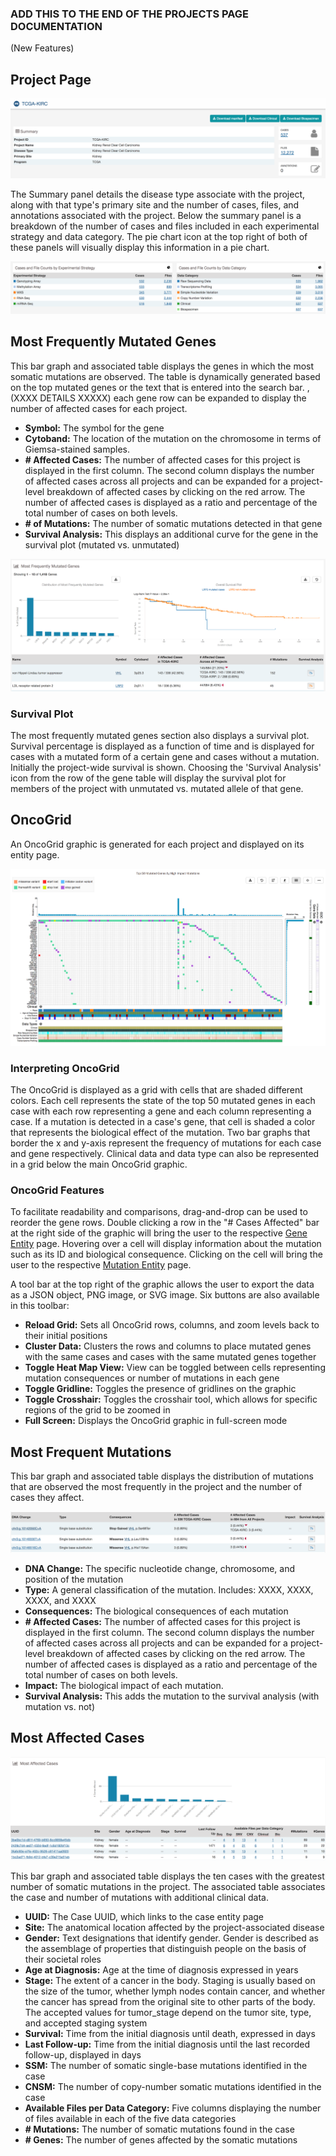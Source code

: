 ### ADD THIS TO THE END OF THE PROJECTS PAGE DOCUMENTATION

(New Features)

## Project Page

[![Project Summary](images/GDC-Project-Summary.png)](images/GDC-Project-Summary.png "Click to see the full image.")

The Summary panel details the disease type associate with the project, along with that type's primary site and the number of cases, files, and annotations associated with the project.  Below the summary panel is a breakdown of the number of cases and files included in each experimental strategy and data category.  The pie chart icon at the top right of both of these panels will visually display this information in a pie chart.

[![Project Counts](images/GDC-Project-Counts.png)](images/GDC-Project-Counts.png "Click to see the full image.")

## Most Frequently Mutated Genes

This bar graph and associated table displays the genes in which the most somatic mutations are observed. The table is dynamically generated based on the top mutated genes or the text that is entered into the search bar. , (XXXX DETAILS XXXXX) each gene row can be expanded to display the number of affected cases for each project.

* __Symbol:__ The symbol for the gene
* __Cytoband:__ The location of the mutation on the chromosome in terms of Giemsa-stained samples.
* __# Affected Cases:__ The number of affected cases for this project is displayed in the first column. The second column displays the number of affected cases across all projects and can be expanded for a project-level breakdown of affected cases by clicking on the red arrow. The number of affected cases is displayed as a ratio and percentage of the total number of cases on both levels.
* __# of Mutations:__ The number of somatic mutations detected in that gene
* __Survival Analysis:__ This displays an additional curve for the gene in the survival plot (mutated vs. unmutated)

[![Project MFM Gene](images/GDC-Project-MFM-Gene.png)](images/GDC-Project-MFM-Gene.png "Click to see the full image.")

### Survival Plot

The most frequently mutated genes section also displays a survival plot. Survival percentage is displayed as a function of time and is displayed for cases with a mutated form of a certain gene and cases without a mutation. Initially the project-wide survival is shown. Choosing the 'Survival Analysis' icon from the row of the gene table will display the survival plot for members of the project with unmutated vs. mutated allele of that gene.

## OncoGrid

An OncoGrid graphic is generated for each project and displayed on its entity page.  

[![Project Oncogrid](images/GDC-Project-Oncogrid.png)](images/GDC-Project-Oncogrid.png "Click to see the full image.")

### Interpreting OncoGrid

The OncoGrid is displayed as a grid with cells that are shaded different colors.  Each cell represents the state of the top 50 mutated genes in each case with each row representing a gene and each column representing a case. If a mutation is detected in a case's gene, that cell is shaded a color that represents the biological effect of the mutation. Two bar graphs that border the x and y-axis represent the frequency of mutations for each case and gene respectively. Clinical data and data type can also be represented in a grid below the main OncoGrid graphic.  

### OncoGrid Features

To facilitate readability and comparisons, drag-and-drop can be used to reorder the gene rows.  Double clicking a row in the "# Cases Affected" bar at the right side of the graphic will bring the user to the respective [Gene Entity](GeneEntity.md) page. Hovering over a cell will display information about the mutation such as its ID and biological consequence. Clicking on the cell will bring the user to the respective [Mutation Entity](MutationEntity.md) page.  

A tool bar at the top right of the graphic allows the user to export the data as a JSON object, PNG image, or SVG image.  Six buttons are also available in this toolbar:

* __Reload Grid:__ Sets all OncoGrid rows, columns, and zoom levels back to their initial positions
* __Cluster Data:__ Clusters the rows and columns to place mutated genes with the same cases and cases with the same mutated genes together
* __Toggle Heat Map View:__ View can be toggled between cells representing mutation consequences or number of mutations in each gene
* __Toggle Gridline:__ Toggles the presence of gridlines on the graphic
* __Toggle Crosshair:__ Toggles the crosshair tool, which allows for specific regions of the grid to be zoomed in
* __Full Screen:__ Displays the OncoGrid graphic in full-screen mode

## Most Frequent Mutations

This bar graph and associated table displays the distribution of mutations that are observed the most frequently in the project and the number of cases they affect.  

[![Project MFM Mutation](images/GDC-Project-MFM-Mut.png)](images/GDC-Project-MFM-Mut.png "Click to see the full image.")

* __DNA Change:__ The specific nucleotide change, chromosome, and position of the mutation
* __Type:__ A general classification of the mutation. Includes: XXXX, XXXX, XXXX, and XXXX
* __Consequences:__ The biological consequences of each mutation
* __# Affected Cases:__ The number of affected cases for this project is displayed in the first column. The second column displays the number of affected cases across all projects and can be expanded for a project-level breakdown of affected cases by clicking on the red arrow. The number of affected cases is displayed as a ratio and percentage of the total number of cases on both levels.
* __Impact:__ The biological impact of each mutation.
* __Survival Analysis:__ This adds the mutation to the survival analysis (with mutation vs. not)

## Most Affected Cases

[![Project Cases](images/GDC-Project-Cases.png)](images/GDC-Project-Cases.png "Click to see the full image.")

This bar graph and associated table displays the ten cases with the greatest number of somatic mutations in the project. The associated table associates the case and number of mutations with additional clinical data.

* __UUID:__ The Case UUID, which links to the case entity page
* __Site:__ The anatomical location affected by the project-associated disease
* __Gender:__ Text designations that identify gender. Gender is described as the assemblage of properties that distinguish people on the basis of their societal roles
* __Age at Diagnosis:__ Age at the time of diagnosis expressed in years
* __Stage:__ The extent of a cancer in the body. Staging is usually based on the size of the tumor, whether lymph nodes contain cancer, and whether the cancer has spread from the original site to other parts of the body. The accepted values for tumor_stage depend on the tumor site, type, and accepted staging system
* __Survival:__ Time from the initial diagnosis until death, expressed in days
* __Last Follow-up:__ Time from the initial diagnosis until the last recorded follow-up, displayed in days
* __SSM:__ The number of somatic single-base mutations identified in the case
* __CNSM:__ The number of copy-number somatic mutations identified in the case
* __Available Files per Data Category:__ Five columns displaying the number of files available in each of the five data categories
* __# Mutations:__ The number of somatic mutations found in the case
* __# Genes:__ The number of genes affected by the somatic mutations
